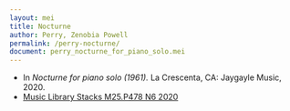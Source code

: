 ```yaml
---
layout: mei
title: Nocturne
author: Perry, Zenobia Powell
permalink: /perry-nocturne/
document: perry_nocturne_for_piano_solo.mei
---
```


- In *Nocturne for piano solo (1961).* La Crescenta, CA: Jaygayle Music, 2020.
- <a href="https://tufts.primo.exlibrisgroup.com/permalink/01TUN_INST/1kc9gia/alma991018231845103851" target="_blank">Music Library Stacks M25.P478 N6 2020</a>
